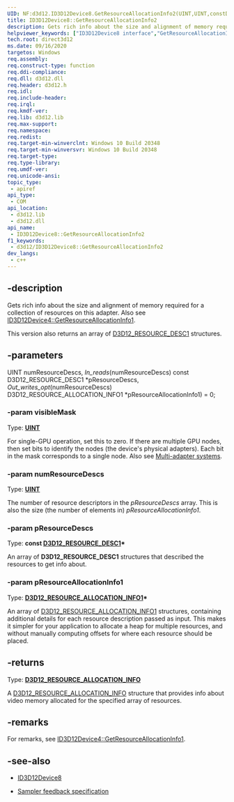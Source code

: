 ```yaml
---
UID: NF:d3d12.ID3D12Device8.GetResourceAllocationInfo2(UINT,UINT,constD3D12_RESOURCE_DESC1,D3D12_RESOURCE_ALLOCATION_INFO1)
title: ID3D12Device8::GetResourceAllocationInfo2
description: Gets rich info about the size and alignment of memory required for a collection of resources on this adapter. (ID3D12Device8::GetResourceAllocationInfo2)
helpviewer_keywords: ["ID3D12Device8 interface","GetResourceAllocationInfo2 method","ID3D12Device8.GetResourceAllocationInfo2","ID3D12Device8::GetResourceAllocationInfo2","GetResourceAllocationInfo2","GetResourceAllocationInfo2 method","GetResourceAllocationInfo2 method","ID3D12Device8 interface","direct3d12.id3d12device7_getresourceallocationinfo2","d3d12/ID3D12Device8::GetResourceAllocationInfo2"]
tech.root: direct3d12
ms.date: 09/16/2020
targetos: Windows
req.assembly: 
req.construct-type: function
req.ddi-compliance: 
req.dll: d3d12.dll
req.header: d3d12.h
req.idl: 
req.include-header: 
req.irql: 
req.kmdf-ver: 
req.lib: d3d12.lib
req.max-support: 
req.namespace: 
req.redist: 
req.target-min-winverclnt: Windows 10 Build 20348
req.target-min-winversvr: Windows 10 Build 20348
req.target-type: 
req.type-library: 
req.umdf-ver: 
req.unicode-ansi: 
topic_type:
 - apiref
api_type:
 - COM
api_location:
 - d3d12.lib
 - d3d12.dll
api_name:
 - ID3D12Device8::GetResourceAllocationInfo2
f1_keywords:
 - d3d12/ID3D12Device8::GetResourceAllocationInfo2
dev_langs:
 - c++
---
```


## -description

Gets rich info about the size and alignment of memory required for a collection of resources on this adapter. Also see [ID3D12Device4::GetResourceAllocationInfo1](./nf-d3d12-id3d12device4-getresourceallocationinfo1.md).

This version also returns an array of [D3D12_RESOURCE_DESC1](./ns-d3d12-d3d12_resource_desc1.md) structures.

## -parameters

UINT numResourceDescs,
_In_reads_(numResourceDescs)  const D3D12_RESOURCE_DESC1 *pResourceDescs,
_Out_writes_opt_(numResourceDescs)  D3D12_RESOURCE_ALLOCATION_INFO1 *pResourceAllocationInfo1) = 0;

### -param visibleMask

Type: **[UINT](/windows/win32/WinProg/windows-data-types)**

For single-GPU operation, set this to zero. If there are multiple GPU nodes, then set bits to identify the nodes (the device's physical adapters). Each bit in the mask corresponds to a single node. Also see [Multi-adapter systems](/windows/win32/direct3d12/multi-engine).

### -param numResourceDescs

Type: **[UINT](/windows/win32/WinProg/windows-data-types)**

The number of resource descriptors in the *pResourceDescs* array. This is also the size (the number of elements in) *pResourceAllocationInfo1*.

### -param pResourceDescs

Type: **const [D3D12_RESOURCE_DESC1](./ns-d3d12-d3d12_resource_desc1.md)\***

An array of **D3D12_RESOURCE_DESC1** structures that described the resources to get info about.

### -param pResourceAllocationInfo1

Type: **[D3D12_RESOURCE_ALLOCATION_INFO1](./ns-d3d12-d3d12_resource_allocation_info1.md)\***

An array of [D3D12_RESOURCE_ALLOCATION_INFO1](./ns-d3d12-d3d12_resource_allocation_info1.md) structures, containing additional details for each resource description passed as input. This makes it simpler for your application to allocate a heap for multiple resources, and without manually computing offsets for where each resource should be placed.

## -returns

Type: **[D3D12_RESOURCE_ALLOCATION_INFO](./ns-d3d12-d3d12_resource_allocation_info.md)**

A [D3D12_RESOURCE_ALLOCATION_INFO](./ns-d3d12-d3d12_resource_allocation_info.md) structure that provides info about video memory allocated for the specified array of resources.

## -remarks

For remarks, see [ID3D12Device4::GetResourceAllocationInfo1](./nf-d3d12-id3d12device4-getresourceallocationinfo1.md).

## -see-also

* [ID3D12Device8](./nn-d3d12-id3d12device8.md)

* [Sampler feedback specification](https://microsoft.github.io/DirectX-Specs/d3d/SamplerFeedback.html)

